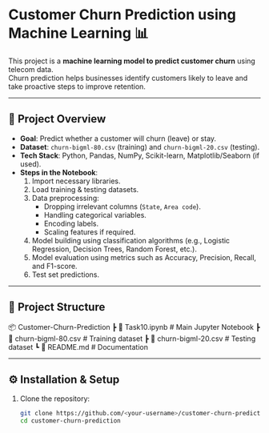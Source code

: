 # Customer Churn Prediction using Machine Learning 📊

This project is a **machine learning model to predict customer churn** using telecom data.  
Churn prediction helps businesses identify customers likely to leave and take proactive steps to improve retention.

---

## 🚀 Project Overview
- **Goal**: Predict whether a customer will churn (leave) or stay.
- **Dataset**: `churn-bigml-80.csv` (training) and `churn-bigml-20.csv` (testing).
- **Tech Stack**: Python, Pandas, NumPy, Scikit-learn, Matplotlib/Seaborn (if used).
- **Steps in the Notebook**:
  1. Import necessary libraries.
  2. Load training & testing datasets.
  3. Data preprocessing:
     - Dropping irrelevant columns (`State`, `Area code`).
     - Handling categorical variables.
     - Encoding labels.
     - Scaling features if required.
  4. Model building using classification algorithms (e.g., Logistic Regression, Decision Trees, Random Forest, etc.).
  5. Model evaluation using metrics such as Accuracy, Precision, Recall, and F1-score.
  6. Test set predictions.

---

## 📂 Project Structure
📦 Customer-Churn-Prediction
┣ 📜 Task10.ipynb # Main Jupyter Notebook
┣ 📜 churn-bigml-80.csv # Training dataset
┣ 📜 churn-bigml-20.csv # Testing dataset
┗ 📜 README.md # Documentation


---

## ⚙️ Installation & Setup

1. Clone the repository:
   ```bash
   git clone https://github.com/<your-username>/customer-churn-prediction.git
   cd customer-churn-prediction
